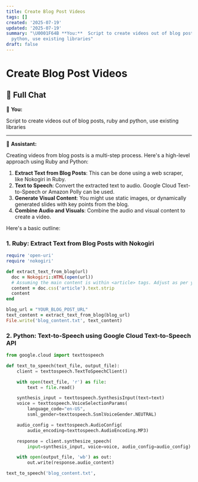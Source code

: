 ```yaml
---
title: Create Blog Post Videos
tags: []
created: '2025-07-19'
updated: '2025-07-19'
summary: "\U0001F64B **You:**  Script to create videos out of blog posts, ruby and
  python, use existing libraries"
draft: false
---
```


# Create Blog Post Videos

## 🧠 Full Chat

🙋 **You:**

Script to create videos out of blog posts, ruby and python, use existing libraries

---

🤖 **Assistant:**

Creating videos from blog posts is a multi-step process. Here's a high-level approach using Ruby and Python:

1. **Extract Text from Blog Posts**: This can be done using a web scraper, like Nokogiri in Ruby.
2. **Text to Speech**: Convert the extracted text to audio. Google Cloud Text-to-Speech or Amazon Polly can be used.
3. **Generate Visual Content**: You might use static images, or dynamically generated slides with key points from the blog.
4. **Combine Audio and Visuals**: Combine the audio and visual content to create a video.

Here's a basic outline:

### 1. Ruby: Extract Text from Blog Posts with Nokogiri

```ruby
require 'open-uri'
require 'nokogiri'

def extract_text_from_blog(url)
  doc = Nokogiri::HTML(open(url))
  # Assuming the main content is within <article> tags. Adjust as per your website structure.
  content = doc.css('article').text.strip
  content
end

blog_url = "YOUR_BLOG_POST_URL"
text_content = extract_text_from_blog(blog_url)
File.write('blog_content.txt', text_content)
```

### 2. Python: Text-to-Speech using Google Cloud Text-to-Speech API

```python
from google.cloud import texttospeech

def text_to_speech(text_file, output_file):
    client = texttospeech.TextToSpeechClient()

    with open(text_file, 'r') as file:
        text = file.read()

    synthesis_input = texttospeech.SynthesisInput(text=text)
    voice = texttospeech.VoiceSelectionParams(
        language_code="en-US",
        ssml_gender=texttospeech.SsmlVoiceGender.NEUTRAL)

    audio_config = texttospeech.AudioConfig(
        audio_encoding=texttospeech.AudioEncoding.MP3)

    response = client.synthesize_speech(
        input=synthesis_input, voice=voice, audio_config=audio_config)

    with open(output_file, 'wb') as out:
        out.write(response.audio_content)

text_to_speech('blog_content.txt',